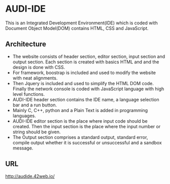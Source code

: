 # AUDI-IDE
This is an Integrated Development Environment(IDE) which is coded with Document Object Model(DOM) contains HTML, CSS and JavaScript.
## Architecture
- The website consists of header section, editor section, input section and output section. Each section is created with basics HTML and and the design is done with CSS.
- For framework, boostrap is included and used to modify the website with neat alignments.
- Then Jquery is included and used to simplify the HTML DOM code. Finally the network console is coded with JavaScript language with high level functions.
- AUDI-IDE header section contains the IDE name, a language selection bar and a run button.
- Mainly C, C++, python and a Plain Text is added in programming languages.
- AUDI-IDE editor section is the place where input code should be created. Then the input section is the place where the input number or string should be given.
- The Output section comprises a standard output, standard error, compile output whether it is successful or unsuccessful and a sandbox message.
## URL
http://audide.42web.io/



